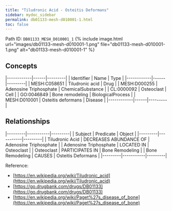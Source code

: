 ```yaml
---
title: "Tiludronic Acid - Osteitis Deformans"
sidebar: mydoc_sidebar
permalink: db01133-mesh-d010001-1.html
toc: false 
---
```



Path ID: `DB01133_MESH_D010001_1`
{% include image.html url="images/db01133-mesh-d010001-1.png" file="db01133-mesh-d010001-1.png" alt="db01133-mesh-d010001-1" %}

## Concepts

|------------|------|---------|
| Identifier | Name | Type    |
|------------|------|---------|
| MESH:C058651 | Tiludronic acid | Drug |
| MESH:D000255 | Adenosine Triphosphate | ChemicalSubstance |
| CL:0000092 | Osteoclast | Cell |
| GO:0046849 | Bone remodeling | BiologicalProcess |
| MESH:D010001 | Osteitis deformans | Disease |
|------------|------|---------|

## Relationships

|---------|-----------|---------|
| Subject | Predicate | Object  |
|---------|-----------|---------|
| Tiludronic Acid | DECREASES ABUNDANCE OF | Adenosine Triphosphate |
| Adenosine Triphosphate | LOCATED IN | Osteoclast |
| Osteoclast | PARTICIPATES IN | Bone Remodeling |
| Bone Remodeling | CAUSES | Osteitis Deformans |
|---------|-----------|---------|

Reference: 
  - [https://en.wikipedia.org/wiki/Tiludronic_acid](https://en.wikipedia.org/wiki/Tiludronic_acid)
  - [https://go.drugbank.com/drugs/DB01133](https://go.drugbank.com/drugs/DB01133)
  - [https://en.wikipedia.org/wiki/Paget%27s_disease_of_bone](https://en.wikipedia.org/wiki/Paget%27s_disease_of_bone)
